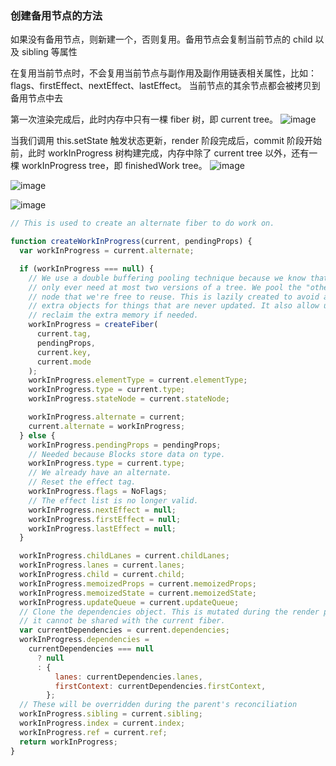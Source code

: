 ### 创建备用节点的方法

如果没有备用节点，则新建一个，否则复用。备用节点会复制当前节点的 child 以及 sibling 等属性

在复用当前节点时，不会复用当前节点与副作用及副作用链表相关属性，比如：flags、firstEffect、nextEffect、lastEffect。
当前节点的其余节点都会被拷贝到备用节点中去

第一次渲染完成后，此时内存中只有一棵 fiber 树，即 current tree。
![image](https://github.com/lizuncong/mini-react/blob/master/imgs/double-fiber-01.jpg)

当我们调用 this.setState 触发状态更新，render 阶段完成后，commit 阶段开始前，此时 workInProgress 树构建完成，内存中除了 current tree 以外，还有一棵 workInProgress tree，即 finishedWork tree。
![image](https://github.com/lizuncong/mini-react/blob/master/imgs/double-fiber-02.jpg)

![image](https://github.com/lizuncong/mini-react/blob/master/imgs/double-fiber-03.jpg)

![image](https://github.com/lizuncong/mini-react/blob/master/imgs/double-fiber-04.jpg)

```js
// This is used to create an alternate fiber to do work on.

function createWorkInProgress(current, pendingProps) {
  var workInProgress = current.alternate;

  if (workInProgress === null) {
    // We use a double buffering pooling technique because we know that we'll
    // only ever need at most two versions of a tree. We pool the "other" unused
    // node that we're free to reuse. This is lazily created to avoid allocating
    // extra objects for things that are never updated. It also allow us to
    // reclaim the extra memory if needed.
    workInProgress = createFiber(
      current.tag,
      pendingProps,
      current.key,
      current.mode
    );
    workInProgress.elementType = current.elementType;
    workInProgress.type = current.type;
    workInProgress.stateNode = current.stateNode;

    workInProgress.alternate = current;
    current.alternate = workInProgress;
  } else {
    workInProgress.pendingProps = pendingProps;
    // Needed because Blocks store data on type.
    workInProgress.type = current.type;
    // We already have an alternate.
    // Reset the effect tag.
    workInProgress.flags = NoFlags;
    // The effect list is no longer valid.
    workInProgress.nextEffect = null;
    workInProgress.firstEffect = null;
    workInProgress.lastEffect = null;
  }

  workInProgress.childLanes = current.childLanes;
  workInProgress.lanes = current.lanes;
  workInProgress.child = current.child;
  workInProgress.memoizedProps = current.memoizedProps;
  workInProgress.memoizedState = current.memoizedState;
  workInProgress.updateQueue = current.updateQueue;
  // Clone the dependencies object. This is mutated during the render phase, so
  // it cannot be shared with the current fiber.
  var currentDependencies = current.dependencies;
  workInProgress.dependencies =
    currentDependencies === null
      ? null
      : {
          lanes: currentDependencies.lanes,
          firstContext: currentDependencies.firstContext,
        };
  // These will be overridden during the parent's reconciliation
  workInProgress.sibling = current.sibling;
  workInProgress.index = current.index;
  workInProgress.ref = current.ref;
  return workInProgress;
}
```
